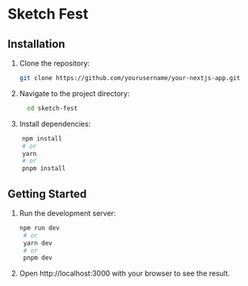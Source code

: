 # Sketch Fest

## Installation

1. Clone the repository:
   ```bash
   git clone https://github.com/yourusername/your-nextjs-app.git
   ```
2. Navigate to the project directory:
   ```bash
     cd sketch-fest
   ```
3. Install dependencies:
  ```bash
      npm install
      # or
      yarn
      # or
      pnpm install
```
## Getting Started
1. Run the development server:
   ```bash
   npm run dev
    # or
    yarn dev
    # or
    pnpm dev
   ```
2. Open http://localhost:3000 with your browser to see the result.

